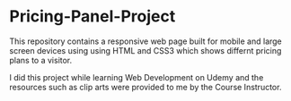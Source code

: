 # Pricing-Panel-Project

This repository contains a responsive web page built for mobile and large screen devices using using HTML and CSS3 which shows differnt pricing plans to a visitor.

I did this project while learning Web Development on Udemy and the resources such as clip arts were provided to me by the Course Instructor.
